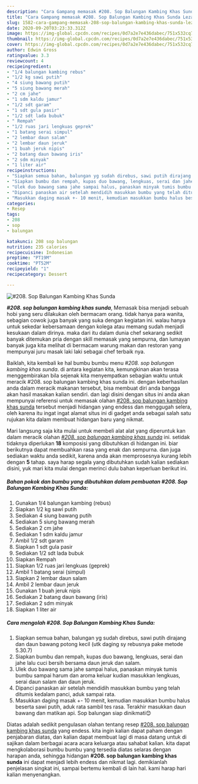 ```yaml
---
description: "Cara Gampang memasak #208. Sop Balungan Kambing Khas Sunda Lezat"
title: "Cara Gampang memasak #208. Sop Balungan Kambing Khas Sunda Lezat"
slug: 1582-cara-gampang-memasak-208-sop-balungan-kambing-khas-sunda-lezat
date: 2020-09-20T03:23:33.312Z
image: https://img-global.cpcdn.com/recipes/0d7a2e7e436dabec/751x532cq70/208-sop-balungan-kambing-khas-sunda-foto-resep-utama.jpg
thumbnail: https://img-global.cpcdn.com/recipes/0d7a2e7e436dabec/751x532cq70/208-sop-balungan-kambing-khas-sunda-foto-resep-utama.jpg
cover: https://img-global.cpcdn.com/recipes/0d7a2e7e436dabec/751x532cq70/208-sop-balungan-kambing-khas-sunda-foto-resep-utama.jpg
author: Edwin Gross
ratingvalue: 3.3
reviewcount: 4
recipeingredient:
- "1/4 balungan kambing rebus"
- "1/2 kg sawi putih"
- "4 siung bawang putih"
- "5 siung bawang merah"
- "2 cm jahe"
- "1 sdm kaldu jamur"
- "1/2 sdt garam"
- "1 sdt gula pasir"
- "1/2 sdt lada bubuk"
- " Rempah"
- "1/2 ruas jari lengkuas geprek"
- "1 batang serai simpul"
- "2 lembar daun salam"
- "2 lembar daun jeruk"
- "1 buah jeruk nipis"
- "2 batang daun bawang iris"
- "2 sdm minyak"
- "1 liter air"
recipeinstructions:
- "Siapkan semua bahan, balungan yg sudah direbus, sawi putih dirajang dan daun bawang potong kecil (utk daging sy rebusnya pake metode 5.30.7)"
- "Siapkan bumbu dan rempah, kupas duo bawang, lengkuas, serai dan jahe lalu cuci bersih bersama daun jeruk dan salam."
- "Ulek duo bawang sama jahe sampai halus, panaskan minyak tumis bumbu sampai harum dan aroma keluar kudian masukkan lengkuas, serai daun salam dan daun jeruk."
- "Dipanci panaskan air setelah mendidih masukkan bumbu yang telah ditumis kedalam panci, aduk sampai rata."
- "Masukkan daging masak +- 10 menit, kemudian masukkan bumbu halus beserta sawi putih, aduk rata sambil tes rasa. Terakhir masukkan daun bawang dan matikan api. Sop balungan siap dinikmati😊"
categories:
- Resep
tags:
- 208
- sop
- balungan

katakunci: 208 sop balungan 
nutrition: 235 calories
recipecuisine: Indonesian
preptime: "PT19M"
cooktime: "PT52M"
recipeyield: "1"
recipecategory: Dessert

---
```



![#208. Sop Balungan Kambing Khas Sunda](https://img-global.cpcdn.com/recipes/0d7a2e7e436dabec/751x532cq70/208-sop-balungan-kambing-khas-sunda-foto-resep-utama.jpg)

<b><i>#208. sop balungan kambing khas sunda</i></b>, Memasak bisa menjadi sebuah hobi yang seru dilakukan oleh bermacam orang. tidak hanya para wanita, sebagian cowok juga banyak yang suka dengan kegiatan ini. walau hanya untuk sekedar kebersamaan dengan kolega atau memang sudah menjadi kesukaan dalam dirinya. maka dari itu dalam dunia chef sekarang sedikit banyak ditemukan pria dengan skill memasak yang sempurna, dan lumayan banyak juga kita melihat di bermacam warung makan dan restoran yang mempunyai juru masak laki laki sebagai chef terbaik nya.

Baiklah, kita kembali ke hal bumbu bumbu menu <i>#208. sop balungan kambing khas sunda</i>. di antara kegiatan kita, kemungkinan akan terasa menggembirakan bila sejenak kita menyempatkan sebagian waktu untuk meracik #208. sop balungan kambing khas sunda ini. dengan keberhasilan anda dalam meracik makanan tersebut, bisa membuat diri anda bangga akan hasil masakan kalian sendiri. dan lagi disini dengan situs ini anda akan mempunyai referensi untuk memasak olahan <u>#208. sop balungan kambing khas sunda</u> tersebut menjadi hidangan yang endess dan menggugah selera, oleh karena itu ingat ingat alamat situs ini di gadget anda sebagai salah satu rujukan kita dalam membuat hidangan baru yang nikmat.




Mari langsung saja kita mulai untuk membeli alat alat yang diperuntuk kan dalam meracik olahan <u><i>#208. sop balungan kambing khas sunda</i></u> ini. setidak tidaknya diperlukan <b>18</b> komposisi yang dibutuhkan di hidangan ini. biar berikutnya dapat membuahkan rasa yang enak dan sempurna. dan juga sediakan waktu anda sedikit, karena anda akan memprosesnya kurang lebih dengan <b>5</b> tahap. saya harap segala yang dibutuhkan sudah kalian sediakan disini, yuk mari kita mulai dengan merinci dulu bahan keperluan berikut ini.

<!--inarticleads1-->

##### Bahan pokok dan bumbu yang dibutuhkan dalam pembuatan #208. Sop Balungan Kambing Khas Sunda:

1. Gunakan 1/4 balungan kambing (rebus)
1. Siapkan 1/2 kg sawi putih
1. Sediakan 4 siung bawang putih
1. Sediakan 5 siung bawang merah
1. Sediakan 2 cm jahe
1. Sediakan 1 sdm kaldu jamur
1. Ambil 1/2 sdt garam
1. Siapkan 1 sdt gula pasir
1. Sediakan 1/2 sdt lada bubuk
1. Siapkan  Rempah
1. Siapkan 1/2 ruas jari lengkuas (geprek)
1. Ambil 1 batang serai (simpul)
1. Siapkan 2 lembar daun salam
1. Ambil 2 lembar daun jeruk
1. Gunakan 1 buah jeruk nipis
1. Sediakan 2 batang daun bawang (iris)
1. Sediakan 2 sdm minyak
1. Siapkan 1 liter air




<!--inarticleads2-->

##### Cara mengolah #208. Sop Balungan Kambing Khas Sunda:

1. Siapkan semua bahan, balungan yg sudah direbus, sawi putih dirajang dan daun bawang potong kecil (utk daging sy rebusnya pake metode 5.30.7)
1. Siapkan bumbu dan rempah, kupas duo bawang, lengkuas, serai dan jahe lalu cuci bersih bersama daun jeruk dan salam.
1. Ulek duo bawang sama jahe sampai halus, panaskan minyak tumis bumbu sampai harum dan aroma keluar kudian masukkan lengkuas, serai daun salam dan daun jeruk.
1. Dipanci panaskan air setelah mendidih masukkan bumbu yang telah ditumis kedalam panci, aduk sampai rata.
1. Masukkan daging masak +- 10 menit, kemudian masukkan bumbu halus beserta sawi putih, aduk rata sambil tes rasa. Terakhir masukkan daun bawang dan matikan api. Sop balungan siap dinikmati😊




Diatas adalah sedikit pengulasan olahan tentang resep <u>#208. sop balungan kambing khas sunda</u> yang endess. kita ingin kalian dapat paham dengan penjabaran diatas, dan kalian dapat membuat lagi di masa datang untuk di sajikan dalam berbagai acara acara keluarga atau sahabat kalian. kita dapat mengkolaborasi bumbu bumbu yang tersedia diatas selaras dengan harapan anda, sehingga hidangan <b>#208. sop balungan kambing khas sunda</b> ini dapat menjadi lebih endess dan nikmat lagi. demikianlah penjelasan singkat ini, sampai bertemu kembali di lain hal. kami harap hari kalian menyenangkan.
